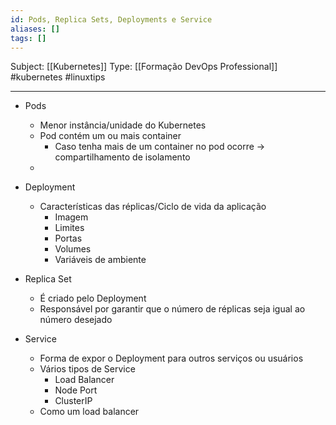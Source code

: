 ```yaml
---
id: Pods, Replica Sets, Deployments e Service
aliases: []
tags: []
---
```


Subject: [[Kubernetes]] 
Type: [[Formação DevOps Professional]]  #kubernetes #linuxtips 

----
-  Pods
    -  Menor instância/unidade do Kubernetes
    -  Pod contém um ou mais container
        -  Caso tenha mais de um container no pod ocorre -> compartilhamento de isolamento
    -   

-  Deployment
    -  Características das réplicas/Ciclo de vida da aplicação
        -  Imagem
        -  Limites
        -  Portas
        -  Volumes
        -  Variáveis de ambiente

-  Replica Set
    -  É criado pelo Deployment
    -  Responsável por garantir que o número de réplicas seja igual ao número desejado

-  Service
    -  Forma de expor o Deployment para outros serviços ou usuários
    -  Vários tipos de Service
        -  Load Balancer
        -  Node Port
        -  ClusterIP
    -  Como um load balancer
